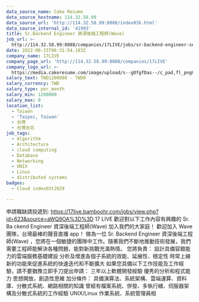 ```yaml
---
data_source_name: Cake Resume
data_source_hostname: 114.32.58.99
data_source_url: 'http://114.32.58.99:8088/index03k.html'
data_source_internal_id: '41993'
title: Sr.Backend Engineer 資深後端工程師(Wave)
job_url: >-
  http://114.32.58.99:8088/companies/17LIVE/jobs/sr-backend-engineer-senior-backend-engineer-wave
date: 2022-06-15T06:31:54.183Z
company_name: 17LIVE
company_page_url: 'http://114.32.58.99:8088/companies/17LIVE'
company_logo_url: >-
  https://media.cakeresume.com/image/upload/s--gOfgfDas--/c_pad,fl_png8,h_200,w_200/v1631242029/bepr2auigdsmabtbodig.png
salary_text: TWD1200000 - TWD0
salary_currency: TWD
salary_type: per_month
salary_min: 1200000
salary_max: 0
location_list:
  - Taiwan
  - 'Taipei, Taiwan'
  - 台灣
  - 台灣台北
job_tags:
  - Algorithm
  - Architecture
  - cloud computing
  - Database
  - Networking
  - UNIX
  - Linux
  - distributed systems
badges:
  - Cloud index03t2029

---
```


申請職缺請投遞到: https://17live.bamboohr.com/jobs/view.php?id=623&source=aWQ9OA%3D%3D 17 LIVE 歡迎對以下工作內容有興趣的 Sr. Ba ckend Engineer 資深後端工程師(Wave) 加入我們的大家庭！ 歡迎加入 Wave 團隊，台灣最棒的聲音直播 app！ 做為一位 Sr. Backend Engineer 資深後端工程師(Wave) ，您將在一個敏捷的團隊中工作。隨著我們不斷地推動技術發展，我們需要工程師能解決各種問題，能對新挑戰充滿熱情。 您將負責： 設計具備容錯能力的雲端服務基礎建設 分析及增進各個子系統的效能、延展性、穩定性 時常上線新的功能來促進系統的快速迭代和不斷擴大 如果您具備以下工作技能及工作經驗，請不要猶豫立即手刀提出申請： 三年以上軟體開發經驗 優秀的分析和程式能力 思想開放，創造性思維 加分條件： 具備演算法、系統架構、雲端運算、資料庫、分散式系統、網路相關的知識 曾經有檔案系統、併發、多執行緒、伺服器架構及分散式系統的工作經驗 UNIX/Linux 作業系統、系統管理員相